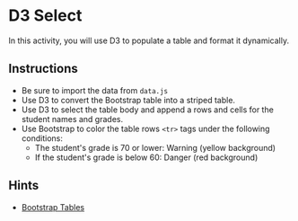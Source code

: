 # D3 Select

In this activity, you will use D3 to populate a table and format it dynamically.

## Instructions

* Be sure to import the data from `data.js`
* Use D3 to convert the Bootstrap table into a striped table.
* Use D3 to select the table body and append a rows and cells for the student names and grades.
* Use Bootstrap to color the table rows `<tr>` tags under the following conditions:
    * The student's grade is 70 or lower: Warning (yellow background)
    * If the student's grade is below 60: Danger (red background)

## Hints

* [Bootstrap Tables](https://getbootstrap.com/docs/4.0/content/tables/)
